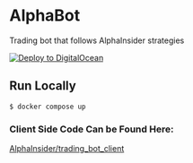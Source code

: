 # AlphaBot
Trading bot that follows AlphaInsider strategies

[![Deploy to DigitalOcean](https://www.deploytodo.com/do-btn-blue.svg)](https://cloud.digitalocean.com/apps/new?repo=https://github.com/AlphaInsider/trading_bot/tree/master)

## Run Locally
`$ docker compose up`

### Client Side Code Can be Found Here:
[AlphaInsider/trading_bot_client](https://github.com/AlphaInsider/trading_bot_client)
